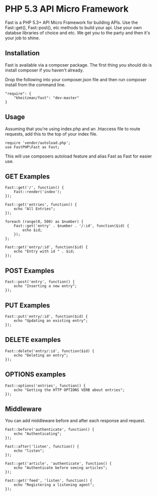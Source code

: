 # PHP 5.3 API Micro Framework

Fast is a PHP 5.3+ API Micro Framework for building APIs. Use the Fast::get(), Fast::post(), etc methods to build your api. Use your own databse libraries of choice and etc. We get you to the party and then it's your job to shine.

## Installation

Fast is available via a composer package. The first thing you should do is install composer if you haven't already.

Drop the following into your composer.json file and then run composer install from the command line.

	"require": {
		"kheitzman/fast": "dev-master"
	}

## Usage

Assuming that you're using index.php and an .htaccess file to route requests, add this to the top of your index file.

	require 'vendor/autoload.php';
	use FastPHP\Fast as Fast;

This will use composers autoload feature and alias Fast as Fast for easier use.

## GET Examples

	Fast::get('/', function() {
		Fast::render('index');
	});

	Fast::get('entries', function() {
		echo "All Entries";
	});

	foreach (range(0, 500) as $number) {
		Fast::get('entry' . $number . '/:id', function($id) {
			echo $id;
		});
	};

	Fast::get('entry/:id', function($id) {
		echo "Entry with id " . $id;
	});

## POST Examples

	Fast::post('entry', function() {
		echo "Inserting a new entry";
	});

## PUT Examples

	Fast::put('entry/:id', function($id) {
		echo "Updating an existing entry";
	});

## DELETE examples

	Fast::delete('entry/:id', function($id) {
		echo "Deleting an entry";
	});

## OPTIONS examples

	Fast::options('entries', function() {
		echo "Getting the HTTP OPTIONS VERB about entries";
	});

## Middleware

You can add middleware before and after each response and request.

	Fast::before('authenticate', function() {
		echo "Authenticating";
	});

	Fast::after('listen', function() {
		echo "listen";
	});

	Fast::get('article', 'authenticate', function() {
		echo "Authenticate before seeing articles";
	});

	Fast::get('feed', 'listen', function() {
		echo "Registering a listening agent";
	});
